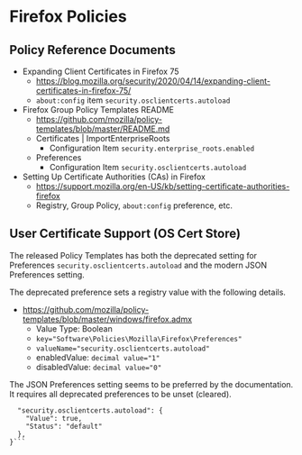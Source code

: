 # Firefox Policies

## Policy Reference Documents

* Expanding Client Certificates in Firefox 75
  *  https://blog.mozilla.org/security/2020/04/14/expanding-client-certificates-in-firefox-75/
  *  `about:config` item `security.osclientcerts.autoload`
* Firefox Group Policy Templates README
  * https://github.com/mozilla/policy-templates/blob/master/README.md
  * Certificates | ImportEnterpriseRoots
    * Configuration Item `security.enterprise_roots.enabled`
  * Preferences
    * Configuration Item `security.osclientcerts.autoload`
* Setting Up Certificate Authorities (CAs) in Firefox
  * https://support.mozilla.org/en-US/kb/setting-certificate-authorities-firefox
  * Registry, Group Policy, `about:config` preference, etc.

## User Certificate Support (OS Cert Store)

The released Policy Templates has both the deprecated setting for Preferences `security.osclientcerts.autoload` and the modern JSON Preferences setting. 

The deprecated preference sets a registry value with the following details.

* https://github.com/mozilla/policy-templates/blob/master/windows/firefox.admx
  * Value Type: Boolean
  * `key="Software\Policies\Mozilla\Firefox\Preferences"`
  * `valueName="security.osclientcerts.autoload"`
  * enabledValue: `decimal value="1"`
  * disabledValue: `decimal value="0"`

The JSON Preferences setting seems to be preferred by the documentation. It requires all deprecated preferences to be unset (cleared).

```{
  "security.osclientcerts.autoload": {
    "Value": true,
    "Status": "default"
  },
}```

